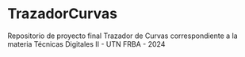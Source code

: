 # TrazadorCurvas
Repositorio de proyecto final Trazador de Curvas correspondiente a la materia Técnicas Digitales II - UTN FRBA - 2024
